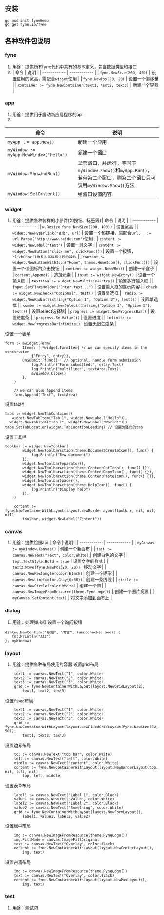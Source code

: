 
## 安装
```
go mod init fyneDemo
go get fyne.io/fyne
```
## 各种软件包说明
### fyne
1. 用途：提供所有fyne代码中共有的基本定义，包含数据类型和接口
2. | 命令  | 说明 |
| ------------ | ------------ |
| `fyne.NewSize(200, 400)` | 设置应用的宽高，需配合`widget`使用 |
| `fyne.NewPos(20, 20)` | 设置一个偏移量 |
| `container := fyne.NewContainer(text1, text2, text3)` | 新建一个容器 |

### app
1. 用途：提供用于启动新应用程序的api
2.
| 命令  | 说明  |
| ------------ | ------------ |
| `myApp ：= app.New()` | 新建一个应用  |
| `myWindow := myApp.NewWindow("hello")` | 新建一个窗口 |
| `myWindow.ShowAndRun()` | 显示窗口，并运行，等同于`myWindow.Show()`和`myApp.Run()`，若有第二个窗口，则第二个窗口只可调用`myWindow.Show()`方法 |
| `myWindow.SetContent()` | 给窗口设置内容 |

### widget
1. 用途：提供各种各样的小部件(如按钮、标签等)
|  命令 | 说明  |
| ------------ | ------------ |
| `w.Resize(fyne.NewSize(200, 400))`  | 设置宽高  |
| `widget.NewHyperlink("百度", url)` | 设置一个超链接，需配合`url, _ := url.Parse("http://www.baidu.com")`使用 |
| `content := widget.NewLabel("text")` | 设置一段文字 |
| `content := widget.NewButton("click me", clickFunc())` | 设置一个按钮，`clickFunc()为点击事件后进行的操作` |
| `content := widget.NewButtonWithIcon("Home", theme.HomeIcon(), clickFunc())` | 设置一个带图标的点击按钮 |
| `content := widget.NewVBox()` | 创建一个盒子 |
| `content.Append()` | 追加元素 |
| `input := widget.NewEntry()` | 设置一个输入框 |
| `textArea := widget.NewMultiLineEntry()` | 设置多行输入框 |
| `input.SetPlaceHolder("Enter text...")` | 设置输入框的提示内容 |
| `check := widget.NewCheck("Optional", test()` | 设置复选框 |
| `radio := widget.NewRadio([]string{"Option 1", "Option 2"}, test())` | 设置单选框 |
| `combo := widget.NewSelect([]string{"Option 1", "Option 2"}, test())` | 设置select选择器|
| `progress := widget.NewProgressBar()` | 设置进度条 |
| `progress.SetValue(i)` | 设置进度 |
| `infinite := widget.NewProgressBarInfinite()` | 设置无限进度条 |

设置一个表单
```
form := &widget.Form{
		Items: []*widget.FormItem{ // we can specify items in the constructor
			{"Entry", entry}},
		OnSubmit: func() { // optional, handle form submission
			log.Println("Form submitted:", entry.Text)
			log.Println("multiline:", textArea.Text)
			myWindow.Close()
		},
	}

	// we can also append items
	form.Append("Text", textArea)
```
设置tab栏
```
tabs := widget.NewTabContainer(
   widget.NewTabItem("Tab 1", widget.NewLabel("Hello")),
  widget.NewTabItem("Tab 2", widget.NewLabel("World!")))
tabs.SetTabLocation(widget.TabLocationLeading) // 设置为竖向的tab
```
设置工具栏
```
toolbar := widget.NewToolbar(
		widget.NewToolbarAction(theme.DocumentCreateIcon(), func() {
			log.Println("New document")
		}),
		widget.NewToolbarSeparator(),
		widget.NewToolbarAction(theme.ContentCutIcon(), func() {}),
		widget.NewToolbarAction(theme.ContentCopyIcon(), func() {}),
		widget.NewToolbarAction(theme.ContentPasteIcon(), func() {}),
		widget.NewToolbarSpacer(),
		widget.NewToolbarAction(theme.HelpIcon(), func() {
			log.Println("Display help")
		}),
	)

	content := fyne.NewContainerWithLayout(layout.NewBorderLayout(toolbar, nil, nil, nil),
		toolbar, widget.NewLabel("Content"))
```

### canvas
1. 用途：提供绘图api
| 命令  | 说明  |
| ------------ | ------------ |
| `myCanvas := myWindow.Canvas()`  | 创建一个新画布 |
| `text := canvas.NewText("Text", color.White)`  | 创建白色的文字  |
| `text.TextStyle.Bold = true` | 设置文字的样式  |
| `text2.Move(fyne.NewPos(20, 20))` | 移动文字 |
| `canvas.NewRectangle(color.Black)` | 创建一个矩形 |
| `canvas.NewLine(color.Gray{0x66})` | 创建一条线段 |
| `circle := canvas.NewCircle(color.White)` | 创建一个圆 |
| `canvas.NewImageFromResource(theme.FyneLogo())` | 创建一个图片资源 |
| `myCanvas.SetContent(text)`  | 将文字添加到画布上 |


### dialog
1. 用途：处理弹出框
设置一个询问按钮
```
dialog.NewConfirm("标题", "内容", func(checked bool) {
   fmt.Println("333")
}, myWindow)
```

### layout
1. 用途：提供各种布局使用的容器
设置grid布局
```
    text1 := canvas.NewText("1", color.White)
	text2 := canvas.NewText("2", color.White)
	text3 := canvas.NewText("3", color.White)
	grid := fyne.NewContainerWithLayout(layout.NewGridLayout(2),
		text1, text2, text3)
```
设置`fixed`布局
```
    text1 := canvas.NewText("1", color.White)
	text2 := canvas.NewText("2", color.White)
	text3 := canvas.NewText("3", color.White)
	grid := fyne.NewContainerWithLayout(layout.NewFixedGridLayout(fyne.NewSize(50, 50)),
		text1, text2, text3)
```
设置边界布局
```
    top := canvas.NewText("top bar", color.White)
	left := canvas.NewText("left", color.White)
	middle := canvas.NewText("content", color.White)
	content := fyne.NewContainerWithLayout(layout.NewBorderLayout(top, nil, left, nil),
		top, left, middle)
```
设置表单布局
```
	label1 := canvas.NewText("Label 1", color.Black)
	value1 := canvas.NewText("Value", color.White)
	label2 := canvas.NewText("Label 2", color.Black)
	value2 := canvas.NewText("Something", color.White)
	grid := fyne.NewContainerWithLayout(layout.NewFormLayout(),
		label1, value1, label2, value2)
```
设置居中布局
```
	img := canvas.NewImageFromResource(theme.FyneLogo())
	img.FillMode = canvas.ImageFillOriginal
	text := canvas.NewText("Overlay", color.Black)
	content := fyne.NewContainerWithLayout(layout.NewCenterLayout(),
		img, text)
```
设置占满布局
```
    img := canvas.NewImageFromResource(theme.FyneLogo())
	text := canvas.NewText("Overlay", color.Black)
	content := fyne.NewContainerWithLayout(layout.NewMaxLayout(),
		img, text)
```

### test
1. 用途：测试包



